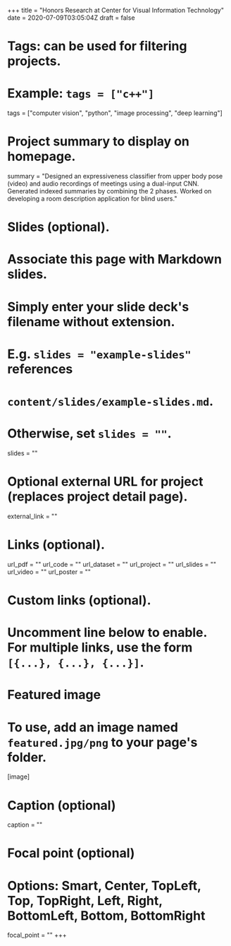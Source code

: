 +++
title = "Honors Research at Center for Visual Information Technology"
date = 2020-07-09T03:05:04Z
draft = false

# Tags: can be used for filtering projects.
# Example: `tags = ["c++"]`
tags = ["computer vision", "python", "image processing", "deep learning"]

# Project summary to display on homepage.
summary = "Designed an expressiveness classifier from upper body pose (video) and audio recordings of meetings using a dual-input CNN. Generated indexed summaries by combining the 2 phases. Worked on developing a room description application for blind users."

# Slides (optional).
#   Associate this page with Markdown slides.
#   Simply enter your slide deck's filename without extension.
#   E.g. `slides = "example-slides"` references 
#   `content/slides/example-slides.md`.
#   Otherwise, set `slides = ""`.
slides = ""

# Optional external URL for project (replaces project detail page).
external_link = ""

# Links (optional).
url_pdf = ""
url_code = ""
url_dataset = ""
url_project = ""
url_slides = ""
url_video = ""
url_poster = ""

# Custom links (optional).
#   Uncomment line below to enable. For multiple links, use the form `[{...}, {...}, {...}]`.

# Featured image
# To use, add an image named `featured.jpg/png` to your page's folder. 
[image]
  # Caption (optional)
  caption = ""

  # Focal point (optional)
  # Options: Smart, Center, TopLeft, Top, TopRight, Left, Right, BottomLeft, Bottom, BottomRight
  focal_point = ""
+++
